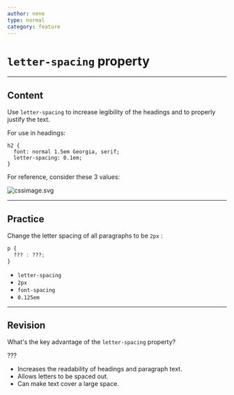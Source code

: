 ```yaml
---
author: nene
type: normal
category: feature
---
```


# `letter-spacing` property


---

## Content

Use `letter-spacing` to increase legibility of the headings and to properly justify the text.

For use in headings:

```plain-text
h2 {
  font: normal 1.5em Georgia, serif;
  letter-spacing: 0.1em;
}
```

For reference, consider these 3 values:

![cssimage.svg](https://img.enkipro.com/9d15db3fdd5ab237f6a1648beae6ae3a.png)


---

## Practice

Change the letter spacing of all paragraphs to be `2px` :

```css
p {
  ??? : ???;
}
```

* `letter-spacing`
* `2px`
* `font-spacing`
* `0.125em`


---

## Revision

What's the key advantage of the `letter-spacing` property?

???

* Increases the readability of headings and paragraph text.
* Allows letters to be spaced out.
* Can make text cover a large space.
 
